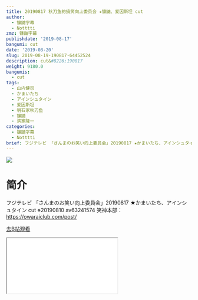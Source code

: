 ```yaml
---
title: 20190817 秋刀鱼的搞笑向上委员会 ★镰鼬、爱因斯坦 cut
author:
  - 镰鼬字幕
  - Notttti
zmz: 镰鼬字幕
publishdate: '2019-08-17'
bangumi: cut
date: '2019-08-20'
slug: 2019-08-19-190817-64452524
description: cut&#8226;190817
weight: 9180.0
bangumis:
  - cut
tags:
  - 山内健司
  - かまいたち
  - アインシュタイン
  - 爱因斯坦
  - 明石家秋刀鱼
  - 镰鼬
  - 滨家隆一
categories:
  - 镰鼬字幕
  - Notttti
brief: フジテレビ 「さんまのお笑い向上委員会」20190817 ★かまいたち、アインシュタイン cut ※20190810 av63241574 笑神本部：https://owaraiclub.com/post/
---
```

![](https://raw.githubusercontent.com/tcgriffith/owaraisite/master/static/tmpimg/ccb5fdce8aa0211118f3f83f06c36908553f237c.jpg.480.jpg)
# 简介  
フジテレビ
「さんまのお笑い向上委員会」20190817 ★かまいたち、アインシュタイン cut
※20190810 av63241574
笑神本部：https://owaraiclub.com/post/  

[去B站观看](https://www.bilibili.com/video/av64452524/)
<div class ="resp-container"><iframe class="testiframe" src="//player.bilibili.com/player.html?aid=64452524"", scrolling="no", allowfullscreen="true" > </iframe></div> 
